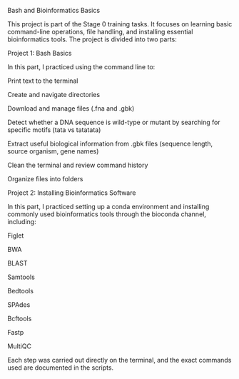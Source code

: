 Bash and Bioinformatics Basics

This project is part of the Stage 0 training tasks. It focuses on learning basic command-line operations, file handling, and installing essential bioinformatics tools. The project is divided into two parts:

Project 1: Bash Basics

In this part, I practiced using the command line to:

Print text to the terminal

Create and navigate directories

Download and manage files (.fna and .gbk)

Detect whether a DNA sequence is wild-type or mutant by searching for specific motifs (tata vs tatatata)

Extract useful biological information from .gbk files (sequence length, source organism, gene names)

Clean the terminal and review command history

Organize files into folders

Project 2: Installing Bioinformatics Software

In this part, I practiced setting up a conda environment and installing commonly used bioinformatics tools through the bioconda channel, including:

Figlet

BWA

BLAST

Samtools

Bedtools

SPAdes

Bcftools

Fastp

MultiQC

Each step was carried out directly on the terminal, and the exact commands used are documented in the scripts.
